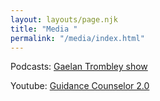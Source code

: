 ```yaml
---
layout: layouts/page.njk
title: "Media "
permalink: "/media/index.html"
---
```

P﻿odcasts: [Gaelan Trombley show](https://gaelantrombley.podbean.com/e/tgts-episode-175-emmett-naughton/)

Y﻿outube: [Guidance Counselor 2.0](https://www.youtube.com/watch?v=NO7v524_Qdc&t=1s&ab_channel=TaylorDesseyn) 
